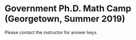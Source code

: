 # Government Ph.D. Math Camp (Georgetown, Summer 2019)

Please contact the instructor for answer keys.
